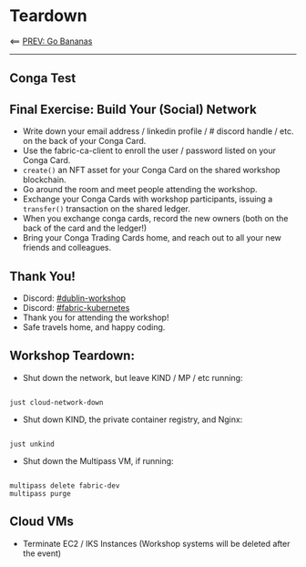 # Teardown 

<== [PREV: Go Bananas](40-bananas.md)

---


## Conga Test 

## Final Exercise: Build Your (Social) Network 

- Write down your email address / linkedin profile / # discord handle / etc. on the back of your Conga Card.
- Use the fabric-ca-client to enroll the user / password listed on your Conga Card.
- `create()` an NFT asset for your Conga Card on the shared workshop blockchain.
- Go around the room and meet people attending the workshop.
- Exchange your Conga Cards with workshop participants, issuing a `transfer()` transaction on the shared ledger.  
- When you exchange conga cards, record the new owners (both on the back of the card and the ledger!)
- Bring your Conga Trading Cards home, and reach out to all your new friends and colleagues. 


## Thank You!

- Discord: [#dublin-workshop](https://discord.gg/hyperledger)
- Discord: [#fabric-kubernetes](https://discord.gg/hyperledger)
- Thank you for attending the workshop!
- Safe travels home, and happy coding.


## Workshop Teardown:

- Shut down the network, but leave KIND / MP / etc running: 
```shell

just cloud-network-down 

```

- Shut down KIND, the private container registry, and Nginx: 
```shell

just unkind

```

- Shut down the Multipass VM, if running:  
```shell

multipass delete fabric-dev
multipass purge

```

## Cloud VMs

- Terminate EC2 / IKS Instances (Workshop systems will be deleted after the event)

